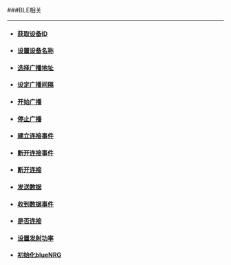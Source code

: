 ###BLE相关

***
- #### [获取设备ID](./ble/ble_device_get_id.html)
- #### [设置设备名称](./ble/ble_device_set_name.html)
- #### [选择广播地址](./ble/ble_device_select_address.html)
- #### [设定广播间隔](./ble/ble_device_set_advertising_interval.html)
- #### [开始广播](./ble/ble_device_start_advertising.html)
- #### [停止广播](./ble/ble_device_stop_advertising.html)
- #### [建立连接事件](./ble/ble_device_on_connect.html)
- #### [断开连接事件](./ble/ble_device_on_disconnect.html)
- #### [断开连接](./ble/ble_device_disconnect.html)
- #### [发送数据](./ble/ble_device_send.html)
- #### [收到数据事件](./ble/ble_device_on_message.html)
- #### [是否连接](./ble/ble_device_is_connected.html)
- #### [设置发射功率](./ble/ble_device_set_tx_power.html)
- #### [初始化blueNRG](./ble/ble_init_bluenrg.html)
